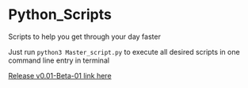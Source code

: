 # Python_Scripts
Scripts to help you get through your day faster

Just run `python3 Master_script.py` to execute all desired scripts in one 
command line entry in terminal

[Release v0.01-Beta-01 link here](https://github.com/jge162/Python_Scripts/releases/tag/Python_Scripts)
